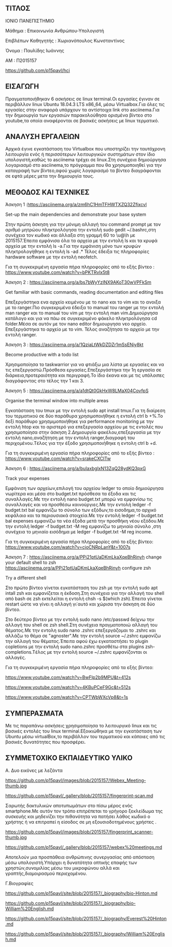 ## ΤΙΤΛΟΣ

ΙΟΝΙΟ ΠΑΝΕΠΙΣΤΗΜΙΟ

Μάθημα : Eπικοινωνία Ανθρώπου-Υπολογιστή

Επιβλέπων Καθηγητής : Χωριανόπουλος Κωνσταντίνος

Όνομα : Παυλίδης Ιωάννης

ΑΜ : Π2015157

https://github.com/p15pavl/hci

## ΕΙΣΑΓΩΓΗ

Πραγματοποιήθηκαν 6 ασκήσεις σε linux terminal.Οι εργασίες έγιναν σε περιβάλλον linux Ubuntu 18.04.3 LTS x86_64, μέσω Virtualbox.Για όλες τις εργασίες στην αναφορά υπάρχουν τα αντίστοιχα link στο asciinema.Για την δημιουργία των εργασιών παρακολούθησα ορισμένα βίντεο στο youtube,τα οποία αναφέρονται σε βασικές ασκήσεις με linux τερματικό.

## ΑΝΑΛΥΣΗ ΕΡΓΑΛΕΙΩΝ

Αρχικά έγινε εγκατάσταση του Virtualbox που υποστηρίζει την ταυτόχρονη λειτουργία ενός ή περισσότερων λειτουργικών συστημάτων στον ίδιο υπολογιστή,καθώς το asciinema τρέχει σε linux.Στη συνέχεια δημιούργησα λογαριασμό στο asciinema,το πρόγραμμα που θα χρησιμοποιηθεί για την καταγραφή των βίντεο,αφού χωρίς λογαριασμό τα βίντεο διαγράφονται σε εφτά μέρες μετα την δημιουργία τους.
 
## ΜΕΘΟΔΟΣ ΚΑΙ ΤΕΧΝΙΚΕΣ

Άσκηση 1 :https://asciinema.org/a/zm6hC1HmTFHWTXZQ32Zfixcvl

Set-up the main dependencies and demonstrate your base system

Στην πρώτη άσκηση για την μόνιμη αλλαγή του command prompt με τον αριθμό μητρώου πληκτρολόγησα την εντολή sudo gedit ~/.bashrc,στη συνέχεια τον κωδικό και άλλαξα στη γραμμή 60 το \u@\h με 2015157.Έπειτα εμφάνισα όλα τα αρχεία με την εντολή ls και τα κρυφά αρχεία με την εντολή ls -a.Για την εμφάνιση μόνο των κρυφών πληκτρολογήθηκε η εντολή ls -ad .* Τέλος έδειξα τις πληροφορίες hardware software με την εντολή neofetch.

Για τη συγκεκριμένη εργασία πήρα πληροφορίες από το εξής βίντεο : https://www.youtube.com/watch?v=bPKTRvlx5t8

Άσκηση 2 : https://asciinema.org/a/bs7bWyYzINX9AKoT30wVPFkSm

Get familiar with basic commands, reading documentation and editing files

Επεξεργάστηκα ενα αρχείο κειμένου με το nano και το vim και το ανοιξα με το ranger.Πιο συγκεκριμένα έδειξα το manual του ranger με την εντολή man ranger και το manual του vim με την εντολή man vim.Δημιούργησα κατάλογo και για να πάω σε συγκεκριμένο φάκελο πληκτρολόγησα cd folder.Μέσα σε αυτόν με τον nano editor δημιουργησα νεο αρχείο. Επεξεργάστηκα το αρχείο με το vim. Τέλος αναζήτησα το αρχείο με την εντολή ranger.

Άσκηση 3 : https://asciinema.org/a/1QziaLtWkDZDZr1mSsENiy8kt

Become productive with a todo list

Χρησιμοποίησα το taskwarrior για να φτιάξω μια λίστα με εργασίες και να τις επεξεργαστώ.Πρόσθεσα εργασίες.Eπεξεργάστηκα την 1η εργασία σε διάρκεια,προτεραιότητα και περιγραφή.To ίδιο έκανα και με τις υπόλοιπες διαγράφοντας στο τέλος την 1 και 3.

Άσκηση 5 : https://asciinema.org/a/a1dtQt0GkHxW8LMaX04CovfpS

Organise the terminal window into multiple areas

Εγκατάσταση του tmux με την εντολή sudo apt install tmux.Για τη διαίρεση του τερματικού σε δύο παράθυρα χρησιμοποιήθηκε η εντολή
ctrl b +%.To δεξί παράθυρο χρησμιμοποιήθηκε για performance monitoring με την εντολή htop και το αριστερό για επεξεργασία αρχείου με τις εντολές που χρησιμοποίησα στην άσκηση 2.Δημιουργία φακέλου,επεξεργασία με την εντολή nano,αναζήτηση με την εντολή ranger,διαγραφή του περιχομένου.Tέλος για την έξοδο χρησιμοποιήθηκε η εντολη ctrl b +d.


Για τη συγκεκριμένη εργασία πήρα πληροφορίες από το εξής βίντεο : https://www.youtube.com/watch?v=srakeCXCITw

Άσκηση 6 : https://asciinema.org/a/buIaxbglxN13ZqQ28ydKQ3pxG

Track your expenses

Εμφάνιση των αρχείων,επιλογή του αρχείου ledger το οποίο δημιούργησα νωρίτερα και μέσα στo budget.txt πρόσθεσα τα έξοδα και τις συναλλαγές.Με την εντολή nano budget.txt μπορώ να εμφανίσω τις συναλλαγές και να προσθέσω καινούργιες.Με την εντολή ledger -f budget.txt bal εμφανίζω το σύνολο των εξόδων,το εισοδημα,το αρχικό κεφάλαιο και τα περιουσιακά στοιχεία.Με την εντολή ledger -f budget.txt bal expenses εμφανίζω τα νέα έξοδα μετά την προσθήκη νέου εξόδου.Με την εντολή ledger -f budget.txt -M reg εμφανίζω το μηνιαίο σύνολο ,στη συνέχεια το μηνιαίο εισόδημα  με ledger -f budget.txt -M reg income.

Για τη συγκεκριμένη εργασία πήρα πληροφορίες από το εξής βίντεο: https://www.youtube.com/watch?v=cjoCNRpLanY&t=1007s

Άσκηση 7 :  https://asciinema.org/a/PPi21ptUaDKmLkaXqeBhRinyh  change your default shell to zsh
           https://asciinema.org/a/PPi21ptUaDKmLkaXqeBhRinyh   configure zsh
           
Try a different shell

Στο πρώτο βίντεο γίνεται εγκατάσταση του zsh με την εντολή sudo apt intall zsh και εμφανίζεται η έκδοση.Στη συνέχεια για την αλλαγή του shell από bash σε zsh εκτελείται η εντολή chsh -s $(which zsh).Έπειτα γίνεται restart ώστε να γίνει η αλλαγή γι΄αυτό και χώρισα την άσκηση σε δύο βίντεο.

Στο δεύτερο βίντεο με την εντολή sudo nano /etc/passwd δείχνω την αλλαγή του shell σε zsh shell.Στη συνέχεια πραγματοποιώ αλλαγή του θέματος.Με την εντολη sudo nano .zshrc επεξεργάζομαι το .zshrc και αλλάζω το θέμα σε "agnoster".Με την εντολή source ~/.zshrc εμφανίζω την αλλαγή του θέματος.Έπειτα αφού έχω εγκαταστήσει το plugin copletions με την εντολή sudo nano.zshrc προσθέτω στα plugins zsh-completions.Tέλος με την εντολή  source ~/.zshrc εμφανίζονται οι αλλαγές.

Για τη συγκεκριμένη εργασία πήρα πληροφορίες από τα εξής βίντεο:

https://www.youtube.com/watch?v=BwFlp2b9MPU&t=412s

https://www.youtube.com/watch?v=4KBuPCeF9Gc&t=512s 

https://www.youtube.com/watch?v=CPTWbWXcVp8&t=1s

## ΣΥΜΠΕΡΑΣΜΑΤΑ

Mε τις παραπάνω ασκήσεις χρησιμοποίησα το λειτουργικό linux και τις βασικές εντολές του linux terminal.Εξοικιώθηκα με την εγκατάσταση των Ubuntu μέσω virtualBox,το περιβάλλον του τερματικού και κάποιες από τις βασικές δυνατότητες που προσφέρει.

## ΣΥΜΜΕΤΟΧΙΚΟ ΕΚΠΑΙΔΕΥΤΙΚΟ ΥΛΙΚΟ

Α. Δυο εικόνες με λεζάντα

https://github.com/p15pavl/images/blob/2015157/Webex_Meeting-thumb.jpg

https://github.com/p15pavl/_gallery/blob/2015157/fingerprint-scan.md

Σαρωτής δακτυλικών αποτυπωμάτων στο πίσω μέρος ενός smartphone.Mε αυτόν τον τρόπο επιτρέπεται το γρήγορο ξεκλείδωμα της συσκευής και μηδενίζει την πιθανότητα να πατήσει λάθος κωδικό ο χρήστης ή να επιτραπεί η είσοδος σε μη εξουσιοδοτημένους χρήστες .

https://github.com/p15pavl/images/blob/2015157/fingerprint_scanner-thumb.jpg

https://github.com/p15pavl/_gallery/blob/2015157/webex%20meetings.md

Aποτελούν μια προσπάθεια ανθρώπινης συνεργασίας από απόσταση μέσω υπολογιστή.Υπάρχει η δυνατότητα οπτικής επαφής των χρηστών,συνομιλίας μέσω του μικροφώνου αλλά και γραπτής,διαμοιρασμού περιεχομένου.


Γ.Βιογραφίες

https://github.com/p15pavl/site/blob/2015157/_biography/bio-Hinton.md

https://github.com/p15pavl/site/blob/2015157/_biography/bio-William%20English.md


https://github.com/p15pavl/site/blob/2015157/_biography/Everest%20Hinton.md

https://github.com/p15pavl/site/blob/2015157/_biography/William%20English.md


